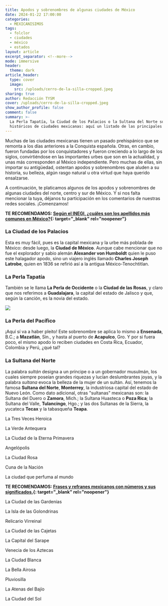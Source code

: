 ```yaml
---
title: Apodos y sobrenombres de algunas ciudades de México
date: 2024-01-22 17:00:00
categories:
  - MEXICANISIMOS
tags:
  - folclor
  - ciudades
  - méxico
  - estados
layout: article
excerpt_separator: <!--more-->
mode: immersive
header:
  theme: dark
article_header:
  type: cover
  image:
    src: /uploads/cerro-de-la-silla-cropped.jpeg
sharing: true
author: Redacción TYSM
cover: /uploads/cerro-de-la-silla-cropped.jpeg
show_author_profile: false
comment: false
summary: >-
  La Perla Tapatía, la Ciudad de los Palacios o la Sultana del Norte son apodos
  históricos de ciudades mexicanas: aquí un listado de las principales
---
```

Muchas de las ciudades mexicanas tienen un pasado prehispánico que se remonta a los días anteriores a la Conquista española. Otras, en cambio, fueron fundadas por los conquistadores y fueron creciendo a lo largo de los siglos, convirtiéndose en las importantes urbes que son en la actualidad, y unas más corresponden al México independiente. Pero muchas de ellas, sin importar su antigüedad, ostentan apodos y sobrenombres que aluden a su historia, su belleza, algún rasgo natural u otra virtud que haya querido ensalzarse.

A continuación, te platicamos algunos de los apodos y sobrenombres de algunas ciudades del norte, centro y sur de México. Y si nos falta mencionar la tuya, déjanos tu participación en los comentarios de nuestras redes sociales. ¡Comenzamos!

**TE RECOMENDAMOS:&nbsp;[Según el INEGI, ¿cuáles son los apellidos más comunes en México?](https://blog.tonoysumariachi.com/mexicanisimos/2022/12/02/segun-el-inegi-cuales-son-los-apellidos-mas-comunes-en-mexico.html){: target="_blank" rel="noopener"}**

### La Ciudad de los Palacios

Esta es muy fácil, pues es la capital mexicana y la urbe más poblada de México: desde luego, la **Ciudad de México**. Aunque cabe mencionar que no fue el explorador y sabio alemán **Alexander von Humboldt** quien le puso este halagador apodo, sino un viajero inglés llamado&nbsp;**Charles Joseph Latrobe**, quien en 1836 se refirió así a la antigua México-Tenochtitlan.

### La Perla Tapatía

También se le llama **La Perla de Occidente** o la **Ciudad de las Rosas**, y claro que nos referimos a **Guadalajara**, la capital del estado de Jalisco y que, según la canción, es la novia del estado.

![](https://upload.wikimedia.org/wikipedia/commons/thumb/b/b6/Guadalajara%C2%B4s_Cathedral%2C_Jalisco%2C_Mexico.jpg/576px-Guadalajara%C2%B4s_Cathedral%2C_Jalisco%2C_Mexico.jpg)

### La Perla del Pacífico

¡Aquí sí va a haber pleito! Este sobrenombre se aplica lo mismo a **Ensenada**, B.C.; a **Mazatlán**, Sin., y hasta al puerto de **Acapulco**, Gro. Y por si fuera poco, el mismo apodo lo reciben ciudades en Costa Rica, Ecuador, Colombia y Perú, ¿qué tal?

### La Sultana del Norte

La palabra *sultán* designa a un príncipe o a un gobernador musulmán, los cuales siempre poseían grandes riquezas y lucían deslumbrantes joyas, y la palabra *sultana* evoca la belleza de la mujer de un sultán. Así, tenemos la famosa **Sultana del Norte**, **Monterrey**, la industriosa capital del estado de Nuevo León. Como dato adicional, otras "sultanas" mexicanas son: la Sultana del Duero o **Zamora**, Mich.; la Sultana Huasteca o **Poza Rica**; la Sultana del Valle, **Tulancingo**, Hgo.; y las dos Sultanas de la Sierra, la yucateca **Tecax** y la tabasqueña **Teapa**.

La Tres Veces Heroica

La Verde Antequera&nbsp;

La Ciudad de la Eterna Primavera

Angelópolis

La Ciudad Rosa

Cuna de la Nación

La ciudad que perfuma al mundo

**TE RECOMENDAMOS:&nbsp;[Frases y refranes mexicanos con números y sus significados.](https://blog.tonoysumariachi.com/mexicanisimos/2022/08/09/frases-y-refranes-mexicanos-con-numeros-y-sus-significados.html){: target="_blank" rel="noopener"}**

La Ciudad de las Gardenias

La Isla de las Golondrinas

Relicario Virreinal

La Ciudad de las Cajetas

La Capital del Sarape

Venecia de los Aztecas

La Ciudad Blanca

La Bella Airosa

Pluviosilla

La Atenas del Bajío

La Ciudad del Sol
